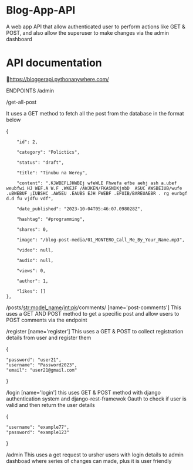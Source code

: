 # Blog-App-API
A web app API that allow authenticated user to perform actions like GET & POST, and also allow the superuser to make changes via the admin dashboard


# API documentation
🔗https://bloggerapi.pythonanywhere.com/

ENDPOINTS
/admin

/get-all-post

It uses a GET method to fetch all the post from the database in the format below




{
    
        "id": 2,
        
        "category": "Polictics",
        
        "status": "draft",
        
        "title": "Tinubu na Werey",
        
        "content": ".KJWBEFLJHWBEj wfeWLE Fhwefa efbe aehj ash a.ubef weubfwi HJ WEF.A W.F .WKEJF /AWJKEN/FKASNDKjnbD  ASUC AWSBEIUB/wufe .uBWEBUF ;IUBSHC .AWSEU .EAUBS EJH FWEBF .EFUIB/BAREUAEBR . rg eurbgf d.d fu vjdfu vdf",
        
        "date_published": "2023-10-04T05:46:07.098028Z",
        
        "hashtag": "#programming",
        
        "shares": 0,
        
        "image": "/blog-post-media/01_MONTERO_Call_Me_By_Your_Name.mp3",
        
        "video": null,
        
        "audio": null,
        
        "views": 0,
        
        "author": 1,
        
        "likes": []
    },
    



/posts/<str:model_name>/<int:pk>/comments/ [name='post-comments']
This uses a GET AND POST method to get a specific post and allow  users to POST comments via the endpoint



/register [name='register']
This uses a GET & POST to collect registration details from user and register them

{
   
    "password": "user21",
    "username": "Password2023",
    "email": "user21@gmail.com"
}

/login [name='login']
this uses GET & POST method with django authentication system and django-rest-framewok Oauth to check if user is valid and then return the user details 

{
    
    "username": "example77",
    "password": "example123"
}


/admin
This uses a get request to ursher users with login details to admin dashboad where series of changes can made, plus it is user friendly


